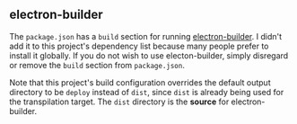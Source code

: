 ## electron-builder

The `package.json` has a `build` section for running
[electron-builder](https://www.electron.build/).  I didn't add it
to this project's dependency list because many people prefer to install
it globally.  If you do not wish to use electon-builder, simply
disregard or remove the `build` section from `package.json`.

Note that this project's build configuration overrides the default
output directory to be `deploy` instead of `dist`, since `dist` is
already being used for the transpilation target.  The `dist` directory
is the **source** for electron-builder.
